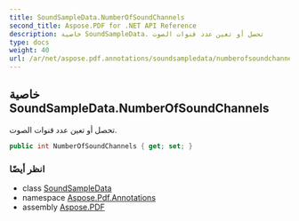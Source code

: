 ```yaml
---
title: SoundSampleData.NumberOfSoundChannels
second_title: Aspose.PDF for .NET API Reference
description: خاصية SoundSampleData. تحصل أو تعين عدد قنوات الصوت
type: docs
weight: 40
url: /ar/net/aspose.pdf.annotations/soundsampledata/numberofsoundchannels/
---
```

## خاصية SoundSampleData.NumberOfSoundChannels

تحصل أو تعين عدد قنوات الصوت.

```csharp
public int NumberOfSoundChannels { get; set; }
```

### انظر أيضًا

* class [SoundSampleData](../)
* namespace [Aspose.Pdf.Annotations](../../../aspose.pdf.annotations/)
* assembly [Aspose.PDF](../../../)